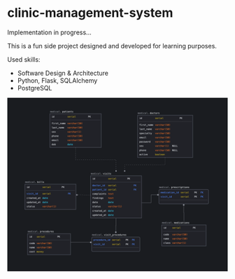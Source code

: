 # clinic-management-system

Implementation in progress...

This is a fun side project designed and developed for learning purposes.

Used skills:
* Software Design & Architecture
* Python, Flask, SQLAlchemy
* PostgreSQL

![ERD](erd/clinic_erd.png)
